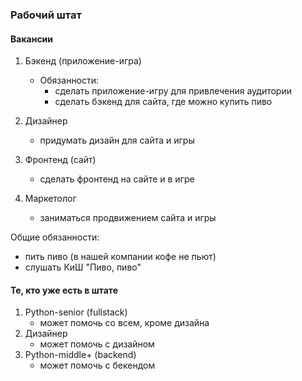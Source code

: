 ### Рабочий штат ###

#### Вакансии ####
1. Бэкенд (приложение-игра)
   - Обязанности:
     - сделать приложение-игру для привлечения аудитории
     - сделать бэкенд для сайта, где можно купить пиво
     
2. Дизайнер
   - придумать дизайн для сайта и игры
   
3. Фронтенд (сайт)
    - сделать фронтенд на сайте и в игре
   
4. Маркетолог
   - заниматься продвижением сайта и игры

Общие обязанности:
- пить пиво (в нашей компании кофе не пьют)
- слушать КиШ "Пиво, пиво"

#### Те, кто уже есть в штате ####
1. Python-senior (fullstack)
   - может помочь со всем, кроме дизайна
2. Дизайнер
    - может помочь с дизайном
3. Python-middle+ (backend)
   - может помочь с бекендом
